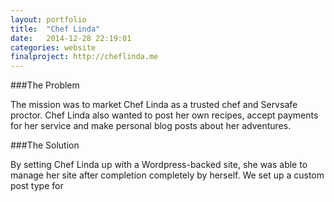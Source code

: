 ```yaml
---
layout: portfolio
title:  "Chef Linda"
date:   2014-12-28 22:19:01
categories: website
finalproject: http://cheflinda.me
---
```

###The Problem

The mission was to market Chef Linda as a trusted chef and Servsafe proctor. Chef Linda also wanted to post her own recipes, accept payments for her service and make personal blog posts about her adventures.

###The Solution

By setting Chef Linda up with a Wordpress-backed site, she was able to manage her site after completion completely by herself. We set up a custom post type for 